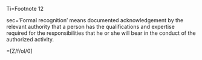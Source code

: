 Ti=Footnote 12

sec=‘Formal recognition’ means documented acknowledgement by the relevant authority that a person has the qualifications and expertise required for the responsibilities that he or she will bear in the conduct of the authorized activity.

=[Z/f/ol/0]
